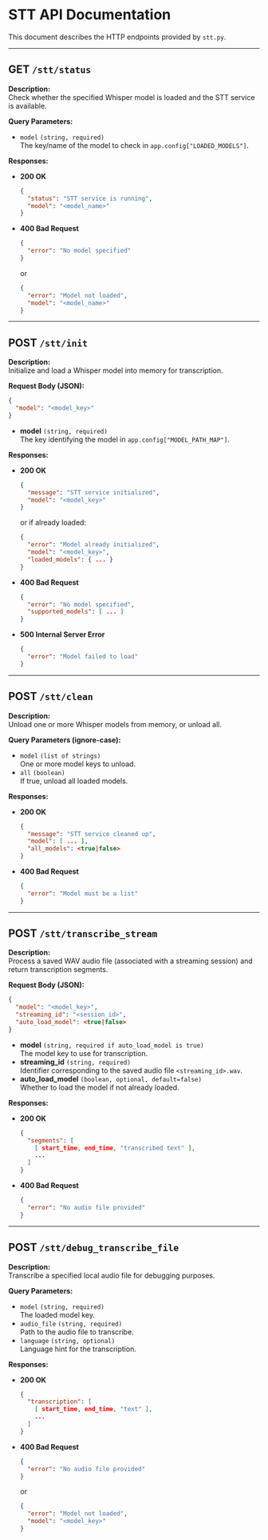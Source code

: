 

# STT API Documentation

This document describes the HTTP endpoints provided by `stt.py`.

---

## GET `/stt/status`

**Description:**  
Check whether the specified Whisper model is loaded and the STT service is available.

**Query Parameters:**
- `model` `(string, required)`  
  The key/name of the model to check in `app.config["LOADED_MODELS"]`.

**Responses:**  
- **200 OK**  
  ```json
  {
    "status": "STT service is running",
    "model": "<model_name>"
  }
  ```
- **400 Bad Request**  
  ```json
  {
    "error": "No model specified"
  }
  ```
  or
  ```json
  {
    "error": "Model not loaded",
    "model": "<model_name>"
  }
  ```

---

## POST `/stt/init`

**Description:**  
Initialize and load a Whisper model into memory for transcription.

**Request Body (JSON):**
```json
{
  "model": "<model_key>"
}
```
- **model** `(string, required)`  
  The key identifying the model in `app.config["MODEL_PATH_MAP"]`.

**Responses:**  
- **200 OK**  
  ```json
  {
    "message": "STT service initialized",
    "model": "<model_key>"
  }
  ```
  or if already loaded:
  ```json
  {
    "error": "Model already initialized",
    "model": "<model_key>",
    "loaded_models": { ... }
  }
  ```
- **400 Bad Request**  
  ```json
  {
    "error": "No model specified",
    "supported_models": [ ... ]
  }
  ```
- **500 Internal Server Error**  
  ```json
  {
    "error": "Model failed to load"
  }
  ```

---

## POST `/stt/clean`

**Description:**  
Unload one or more Whisper models from memory, or unload all.

**Query Parameters (ignore-case):**
- `model` `(list of strings)`  
  One or more model keys to unload.
- `all` `(boolean)`  
  If true, unload all loaded models.

**Responses:**  
- **200 OK**  
  ```json
  {
    "message": "STT service cleaned up",
    "model": [ ... ],
    "all_models": <true|false>
  }
  ```
- **400 Bad Request**  
  ```json
  {
    "error": "Model must be a list"
  }
  ```

---

## POST `/stt/transcribe_stream`

**Description:**  
Process a saved WAV audio file (associated with a streaming session) and return transcription segments.

**Request Body (JSON):**
```json
{
  "model": "<model_key>",
  "streaming_id": "<session_id>",
  "auto_load_model": <true|false>
}
```
- **model** `(string, required if auto_load_model is true)`  
  The model key to use for transcription.
- **streaming_id** `(string, required)`  
  Identifier corresponding to the saved audio file `<streaming_id>.wav`.
- **auto_load_model** `(boolean, optional, default=false)`  
  Whether to load the model if not already loaded.

**Responses:**  
- **200 OK**  
  ```json
  {
    "segments": [
      [ start_time, end_time, "transcribed text" ],
      ...
    ]
  }
  ```
- **400 Bad Request**  
  ```json
  {
    "error": "No audio file provided"
  }
  ```

---

## POST `/stt/debug_transcribe_file`

**Description:**  
Transcribe a specified local audio file for debugging purposes.

**Query Parameters:**
- `model` `(string, required)`  
  The loaded model key.
- `audio_file` `(string, required)`  
  Path to the audio file to transcribe.
- `language` `(string, optional)`  
  Language hint for the transcription.

**Responses:**  
- **200 OK**  
  ```json
  {
    "transcription": [
      [ start_time, end_time, "text" ],
      ...
    ]
  }
  ```
- **400 Bad Request**  
  ```json
  {
    "error": "No audio file provided"
  }
  ```
  or
  ```json
  {
    "error": "Model not loaded",
    "model": "<model_key>"
  }
  ```